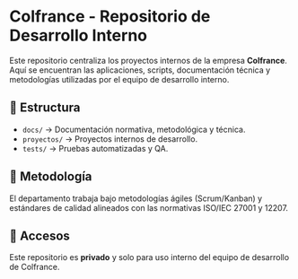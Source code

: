 # Colfrance - Repositorio de Desarrollo Interno

Este repositorio centraliza los proyectos internos de la empresa **Colfrance**.  
Aquí se encuentran las aplicaciones, scripts, documentación técnica y metodologías utilizadas por el equipo de desarrollo interno.

## 📂 Estructura
- `docs/` → Documentación normativa, metodológica y técnica.
- `proyectos/` → Proyectos internos de desarrollo.
- `tests/` → Pruebas automatizadas y QA.

## 🚀 Metodología
El departamento trabaja bajo metodologías ágiles (Scrum/Kanban) y estándares de calidad alineados con las normativas ISO/IEC 27001 y 12207.

## 🔑 Accesos
Este repositorio es **privado** y solo para uso interno del equipo de desarrollo de Colfrance.
